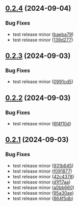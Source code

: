 ## [0.2.4](https://github.com/mecanizou-eco/serverless-tsed-plugin/compare/v0.2.3...v0.2.4) (2024-09-04)


### Bug Fixes

* test release minor ([baeba79](https://github.com/mecanizou-eco/serverless-tsed-plugin/commit/baeba798f55958acd40fdc1485ec3bb70dba5d93))
* test release minor ([139d277](https://github.com/mecanizou-eco/serverless-tsed-plugin/commit/139d2778c86a2a1353e255b58d5ff6dc7e2fb4e5))

## [0.2.3](https://github.com/mecanizou-eco/serverless-tsed-plugin/compare/v0.2.2...v0.2.3) (2024-09-03)


### Bug Fixes

* test release minor ([0991cd5](https://github.com/mecanizou-eco/serverless-tsed-plugin/commit/0991cd50d7efd9ded6ec1e9f5c91c75a765ff017))

## [0.2.2](https://github.com/mecanizou-eco/serverless-tsed-plugin/compare/v0.2.1...v0.2.2) (2024-09-03)


### Bug Fixes

* test release minor ([6f4f10d](https://github.com/mecanizou-eco/serverless-tsed-plugin/commit/6f4f10d0b65d2e192e7d55b7f4fd69c087f83f78))

## [0.2.1](https://github.com/mecanizou-eco/serverless-tsed-plugin/compare/v0.2.0...v0.2.1) (2024-09-03)


### Bug Fixes

* test release minor ([931b645](https://github.com/mecanizou-eco/serverless-tsed-plugin/commit/931b645cbe30878999ef3038b28838f05c5bf3d1))
* test release minor ([f091877](https://github.com/mecanizou-eco/serverless-tsed-plugin/commit/f0918771c797b89499fa1914739c340143aaf18f))
* test release minor ([42c4378](https://github.com/mecanizou-eco/serverless-tsed-plugin/commit/42c4378b5ce7c0bbfd20d1478324e19310d0d8b9))
* test release minor ([d1f17aa](https://github.com/mecanizou-eco/serverless-tsed-plugin/commit/d1f17aa33b5322daabf07291a1038bae815e0594))
* test release minor ([a0bb660](https://github.com/mecanizou-eco/serverless-tsed-plugin/commit/a0bb6608b54841be8bfac3eea00abeb0c0779340))
* test release minor ([95a30ae](https://github.com/mecanizou-eco/serverless-tsed-plugin/commit/95a30aecba2e7f129e57d358cf3446469173478f))
* test release minor ([864f5db](https://github.com/mecanizou-eco/serverless-tsed-plugin/commit/864f5db5f47c33e92cbcd5ad05c77bbecee04338))
